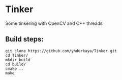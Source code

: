 # Tinker
Some tinkering with OpenCV and C++ threads

## Build steps:
```
git clone https://github.com/yhdurkaya/Tinker.git
cd Tinker/
mkdir build
cd build/
cmake ..
make
```
